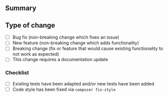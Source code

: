 <!--
    Please ignore the StyleCI erro checks for now, only use `composer fix-style`
    We're currently in the process of removing StyleCI but it hasn't happened yet
-->

## Summary
<!-- Please provide an exhaustive description. -->

## Type of change

<!-- Please delete options that are not relevant. -->

- [ ] Bug fix (non-breaking change which fixes an issue)
- [ ] New feature (non-breaking change which adds functionality)
- [ ] Breaking change (fix or feature that would cause existing functionality to not work as expected)
- [ ] This change requires a documentation update

### Checklist
- [ ] Existing tests have been adapted and/or new tests have been added
- [ ] Code style has been fixed via `composer fix-style`
